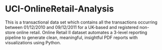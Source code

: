 # UCI-OnlineRetail-Analysis
This is a transactional data set which contains all the transactions occurring between 01/12/2010 and 09/12/2011 for a UK-based and registered non-store online retail. Online Retail II dataset automates a 3-level reporting pipeline to generate clean, meaningful, insightful PDF reports with visualizations using Python.
